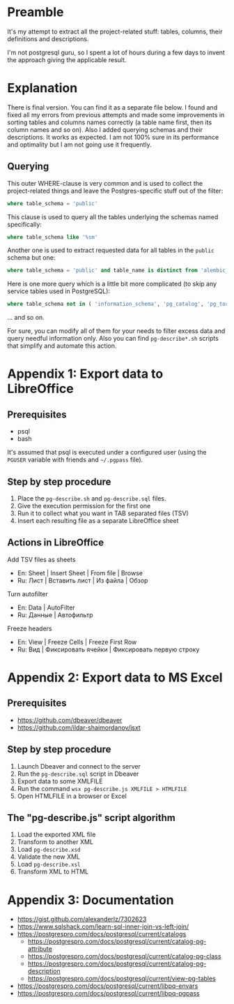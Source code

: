 # Preamble

It's my attempt to extract all the project-related stuff: tables, columns, their definitions and descriptions.

I'm not postgresql guru, so I spent a lot of hours during a few days to invent the approach giving the applicable result.

# Explanation

There is final version. You can find it as a separate file below. I found and fixed all my errors from previous attempts and made some improvements in sorting tables and columns names correctly (a table name first, then its column names and so on). Also I added querying schemas and their descriptions. It works as expected. I am not 100% sure in its performance and optimality but I am not going use it frequently.

## Querying

This outer WHERE-clause is very common and is used to collect the project-related things and leave the Postgres-specific stuff out of the filter:

```sql
where table_schema = 'public'
```

This clause is used to query all the tables underlying the schemas named specifically:

```sql
where table_schema like '%sm'
```

Another one is used to extract requested data for all tables in the `public` schema but one:

```sql
where table_schema = 'public' and table_name is distinct from 'alembic_version'
```

Here is one more query which is a little bit more complicated (to skip any service tables used in PostgreSQL):

```sql
where table_schema not in ( 'information_schema', 'pg_catalog', 'pg_toast', 'public' )
```

... and so on.

For sure, you can modify all of them for your needs to filter excess data and query needful information only. Also you can find `pg-describe*.sh` scripts that simplify and automate this action.

# Appendix 1: Export data to LibreOffice

## Prerequisites

* psql
* bash

It's assumed that psql is executed under a configured user (using the `PGUSER` variable with friends and `~/.pgpass` file).

## Step by step procedure

1. Place the `pg-describe.sh` and `pg-describe.sql` files.
2. Give the execution permission for the first one
3. Run it to collect what you want in TAB separated files (TSV)
4. Insert each resulting file as a separate LibreOffice sheet

## Actions in LibreOffice

Add TSV files as sheets

* En: Sheet | Insert Sheet | From file | Browse
* Ru: Лист | Вставить лист | Из файла | Обзор

Turn autofilter

* En: Data | AutoFilter
* Ru: Данные | Автофильтр

Freeze headers

* En: View | Freeze Cells | Freeze First Row
* Ru: Вид | Фиксировать ячейки | Фиксировать первую строку

# Appendix 2: Export data to MS Excel

## Prerequisites

* https://github.com/dbeaver/dbeaver
* https://github.com/ildar-shaimordanov/jsxt

## Step by step procedure

1. Launch Dbeaver and connect to the server
2. Run the  `pg-describe.sql` script in Dbeaver
3. Export data to some XMLFILE
4. Run the command `wsx pg-describe.js XMLFILE > HTMLFILE`
5. Open HTMLFILE in a browser or Excel

## The "pg-describe.js" script algorithm

1. Load the exported XML file
2. Transform to another XML
3. Load `pg-describe.xsd`
4. Validate the new XML
5. Load `pg-describe.xsl`
6. Transform XML to HTML

# Appendix 3: Documentation

* https://gist.github.com/alexanderlz/7302623
* https://www.sqlshack.com/learn-sql-inner-join-vs-left-join/
* https://postgrespro.com/docs/postgresql/current/catalogs
  * https://postgrespro.com/docs/postgresql/current/catalog-pg-attribute
  * https://postgrespro.com/docs/postgresql/current/catalog-pg-class
  * https://postgrespro.com/docs/postgresql/current/catalog-pg-description
  * https://postgrespro.com/docs/postgresql/current/view-pg-tables
* https://postgrespro.com/docs/postgresql/current/libpq-envars
* https://postgrespro.com/docs/postgresql/current/libpq-pgpass

